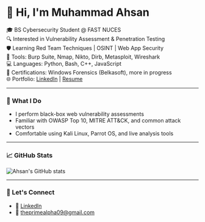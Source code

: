 # 👋 Hi, I'm Muhammad Ahsan

🎓 BS Cybersecurity Student @ FAST NUCES  
🔍 Interested in Vulnerability Assessment & Penetration Testing  
🛡️ Learning Red Team Techniques | OSINT | Web App Security  
🔧 Tools: Burp Suite, Nmap, Nikto, Dirb, Metasploit, Wireshark  
💻 Languages: Python, Bash, C++, JavaScript  
📜 Certifications: Windows Forensics (Belkasoft), more in progress  
🌐 Portfolio: [LinkedIn](https://linkedin.com/in/ahsan-izhar) | [Resume]([Muhammad-Ahsan-Izhar-CY.pdf](https://github.com/user-attachments/files/21013825/Muhammad-Ahsan-Izhar-CY.pdf)
)

---

### 📌 What I Do

- I perform black-box web vulnerability assessments
- Familiar with OWASP Top 10, MITRE ATT&CK, and common attack vectors
- Comfortable using Kali Linux, Parrot OS, and live analysis tools

---

### 📈 GitHub Stats

![Ahsan's GitHub stats](https://github-readme-stats.vercel.app/api?username=alpha-01-cyber&show_icons=true&theme=radical)

---

### 🔗 Let's Connect

- 💼 [LinkedIn](https://linkedin.com/in/ahsan-izhar)
- 📧 theprimealpha09@gmail.com
